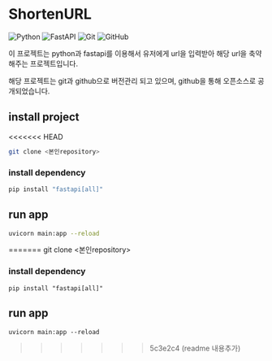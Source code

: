 # ShortenURL

![Python](https://img.shields.io/badge/python-3670A0?style=for-the-badge&logo=python&logoColor=ffdd54)
![FastAPI](https://img.shields.io/badge/FastAPI-005571?style=for-the-badge&logo=fastapi)
![Git](https://img.shields.io/badge/git-%23F05033.svg?style=for-the-badge&logo=git&logoColor=white)
![GitHub](https://img.shields.io/badge/github-%23121011.svg?style=for-the-badge&logo=github&logoColor=white)


이 프로젝트는 python과 fastapi를 이용해서 유저에게 url을 입력받아 해당 url을 축약해주는 프로젝트입니다.

해당 프로젝트는 git과 github으로 버전관리 되고 있으며, github을 통해 오픈소스로 공개되었습니다.

## install project
<<<<<<< HEAD
```bash
git clone <본인repository>
```

### install dependency
```bash
pip install "fastapi[all]"
```

## run app
```bash
uvicorn main:app --reload
```
=======
    git clone <본인repository>

### install dependency
    pip install "fastapi[all]"

## run app
    uvicorn main:app --reload
>>>>>>> 5c3e2c4 (readme 내용추가)
